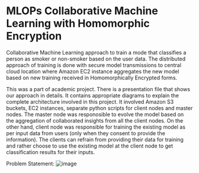 # MLOPs Collaborative Machine Learning with Homomorphic Encryption
Collaborative Machine Learning approach to train a mode that classifies a person as smoker or non-smoker based on the user data. The distributed approach of training is done with secure model transmissions to central cloud location where Amazon EC2 instance aggregates the new model based on new training received in Homomorphically Encrypted forms.

This was a part of academic project. There is a presentation file that shows our approach in details. It contains appropriate diagrams to explain the complete architecture involved in this project. It involved Amazon S3 buckets, EC2 instances, separate python scripts for client nodes and master nodes. The master node was responosible to evolve the model based on the aggregation of collaborated insights from all the client nodes. On the other hand, client node was responsible for training the existing model as per input data from users (only when they consent to provide the information). The clients can refrain from providing their data for training and rather choose to use the existing model at the client node to get classification results for their inputs.

Problem Statement:
![image](https://github.com/yvgupta03/MLOPs_Collaborative_ML_with_Homomorphic_Encryption/assets/95063504/c0b20410-3993-4192-ab8c-cf575b82ab04)

